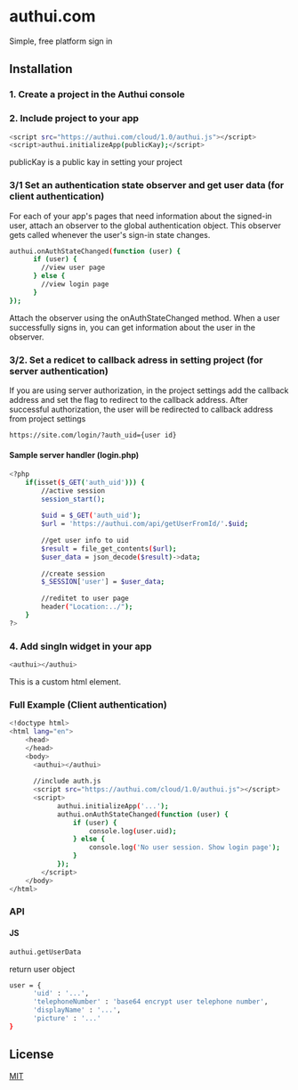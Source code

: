 # authui.com

Simple, free platform sign in

## Installation

### 1. Create a project in the Authui console
### 2. Include project to your app

```bash
<script src="https://authui.com/cloud/1.0/authui.js"></script>
<script>authui.initializeApp(publicKay);</script>
```
publicKay is a public kay in setting your project

### 3/1 Set an authentication state observer and get user data (for client authentication)

For each of your app's pages that need information about the signed-in user, attach an observer to the global authentication object. This observer gets called whenever the user's sign-in state changes.

```bash
authui.onAuthStateChanged(function (user) {
      if (user) {
        //view user page
      } else {
        //view login page
      }
});
```
Attach the observer using the onAuthStateChanged method. When a user successfully signs in, you can get information about the user in the observer.

### 3/2. Set a redicet to callback adress in setting project (for server authentication)

If you are using server authorization, in the project settings add the callback address and set the flag to redirect to the callback address. 
After successful authorization, the user will be redirected to callback address from project settings
```bash
https://site.com/login/?auth_uid={user id}
```

#### Sample server handler (login.php)

```bash
<?php
    if(isset($_GET('auth_uid'))) {
        //active session
        session_start();
        
        $uid = $_GET('auth_uid');
        $url = 'https://authui.com/api/getUserFromId/'.$uid;
        
        //get user info to uid
        $result = file_get_contents($url);
        $user_data = json_decode($result)->data;
        
        //create session
        $_SESSION['user'] = $user_data;
        
        //reditet to user page
        header("Location:../");
    }
?>
```

### 4. Add singIn widget in your app
```bash
<authui></authui>
```
This is a custom html element.

### Full Example (Client authentication)

```bash
<!doctype html>
<html lang="en">
    <head>
    </head>
    <body>
      <authui></authui>
      
      //include auth.js
      <script src="https://authui.com/cloud/1.0/authui.js"></script>
      <script>
            authui.initializeApp('...');
            authui.onAuthStateChanged(function (user) {
                if (user) {
                    console.log(user.uid);
                } else {
                    console.log('No user session. Show login page');
                }
            });
        </script>
    </body>
</html>
```
### API
#### JS
```bash
authui.getUserData
```
return user object
```bash
user = {
      'uid' : '...',
      'telephoneNumber' : 'base64 encrypt user telephone number',
      'displayName' : '...',
      'picture' : '...'
}
```

## License
[MIT](https://choosealicense.com/licenses/mit/)
